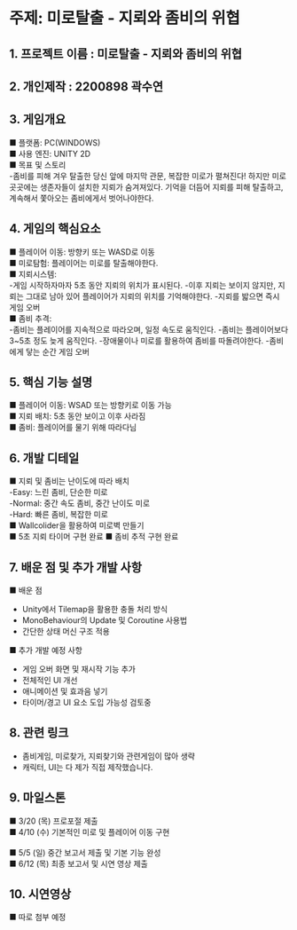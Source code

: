 # 주제: 미로탈출 - 지뢰와 좀비의 위협

## 1. 프로젝트 이름 : 미로탈출 - 지뢰와 좀비의 위협
## 2. 개인제작 : 2200898 곽수연
## 3. 게임개요 <br>
   ■ 플랫폼: PC(WINDOWS) <br>
   ■ 사용 엔진: UNITY 2D <br>
   ■ 목표 및 스토리<br>
   -좀비를 피해 겨우 탈출한 당신 앞에 마지막 관문, 복잡한 미로가 펼쳐진다! 하지만 미로 곳곳에는 생존자들이 설치한 지뢰가 숨겨져있다. 기억을 더듬어 지뢰를 피해 탈출하고, 계속해서 쫓아오는 좀비에게서 벗어나야한다.
## 4. 게임의 핵심요소 <br>
   ■ 플레이어 이동: 방향키 또는 WASD로 이동 <br>
   ■ 미로탐험: 플레이어는 미로를 탈출해야한다.  <br>
   ■ 지뢰시스템: <br>
   -게임 시작하자마자 5초 동안 지뢰의 위치가 표시된다.
   -이후 지뢰는 보이지 않지만, 지뢰는 그대로 남아 있어 플레이어가 지뢰의 위치를 기억해야한다.
   -지뢰를 밟으면 즉시 게임 오버 <br>
   ■ 좀비 추격: <br>
   -좀비는 플레이어를 지속적으로 따라오며, 일정 속도로 움직인다.
   -좀비는 플레이어보다 3~5초 정도 늦게 움직인다.
   -장애물이나 미로를 활용하여 좀비를 따돌려야한다.
   -좀비에게 닿는 순간 게임 오버   
## 5. 핵심 기능 설명
   ■ 플레이어 이동: WSAD 또는 방향키로 이동 가능 <br>
   ■ 지뢰 배치: 5초 동안 보이고 이후 사라짐 <br>
   ■ 좀비: 플레이어를 물기 위해 따라다님 <br>
## 6. 개발 디테일
   ■ 지뢰 및 좀비는 난이도에 따라 배치 <br>
   -Easy: 느린 좀비, 단순한 미로<br>
   -Normal: 중간 속도 좀비, 중간 난이도 미로<br>
   -Hard: 빠른 좀비, 복잡한 미로 <br>
   ■ Wallcolider을 활용하여 미로벽 만들기 <br>
   ■ 5초 지뢰 타이머 구현 완료
   ■ 좀비 추적 구현 완료   
## 7. 배운 점 및 추가 개발 사항
■ 배운 점
- Unity에서 Tilemap을 활용한 충돌 처리 방식
- MonoBehaviour의 Update 및 Coroutine 사용법
- 간단한 상태 머신 구조 적용
  
■ 추가 개발 예정 사항
- 게임 오버 화면 및 재시작 기능 추가
- 전체적인 UI 개선
- 애니메이션 및 효과음 넣기
- 타이머/경고 UI 요소 도입 가능성 검토중
## 8. 관련 링크 <br>
   - 좀비게임, 미로찾가, 지뢰찾기와 관련게임이 많아 생략
   - 캐릭터, UI는 다 제가 직접 제작했습니다.
## 9. 마일스톤 <br>
   ■ 3/20 (목) 프로포절 제출 <br>
   ■ 4/10 (수) 기본적인 미로 및 플레이어 이동 구현 <br>   
   ■ 5/5 (일) 중간 보고서 제출 및 기본 기능 완성 <br>
   ■ 6/12 (목) 최종 보고서 및 시연 영상 제출
## 10. 시연영상 <br>
   ■ 따로 첨부 예정
